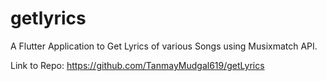 # getlyrics

A Flutter Application to Get Lyrics of various Songs using Musixmatch API.

Link to Repo: https://github.com/TanmayMudgal619/getLyrics
